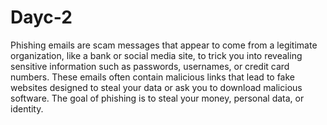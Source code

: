 # Dayc-2
Phishing emails are scam messages that appear to come from a legitimate organization, like a bank or social media site, to trick you into revealing sensitive information such as passwords, usernames, or credit card numbers. These emails often contain malicious links that lead to fake websites designed to steal your data or ask you to download malicious software. The goal of phishing is to steal your money, personal data, or identity.  
